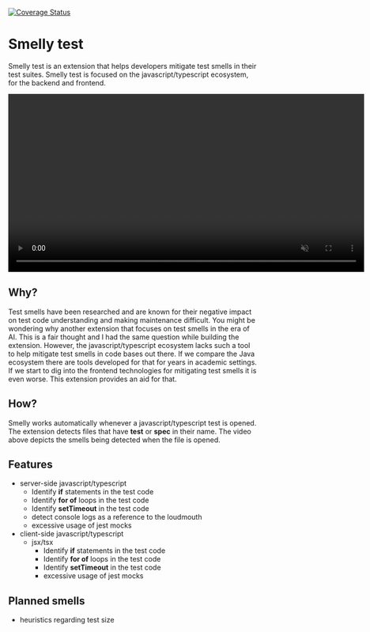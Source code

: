 [![Coverage Status](https://coveralls.io/repos/github/marabesi/smelly-test-extension/badge.svg?branch=master)](https://coveralls.io/github/marabesi/smelly-test-extension?branch=master)

# Smelly test

Smelly test is an extension that helps developers mitigate test smells in their test suites. Smelly test is focused on the
javascript/typescript ecosystem, for the backend and frontend.

<video width="720" src="https://github.com/marabesi/smelly-test-extension/assets/2129872/026e36ff-4328-42e6-9155-ddd0c194acce" type="video/mp4" autoplay loop controls muted title="Smelly in action">
  Sorry, your browser doesn't support HTML 5 video.
</video>

## Why?

Test smells have been researched and are known for their negative impact on test code understanding and making maintenance
difficult. You might be wondering why another extension that focuses on test smells in the era of AI. This is a fair thought and
I had the same question while building the extension. However, the javascript/typescript ecosystem lacks such a tool to
help mitigate test smells in code bases out there. If we compare the Java ecosystem there are tools developed for that
for years in academic settings. If we start to dig into the frontend technologies for mitigating test smells it is even
worse. This extension provides an aid for that.

## How?

Smelly works automatically whenever a javascript/typescript test is opened. The extension detects files that have **test** or **spec** in their name. The video above depicts the smells being detected when the file is opened.

## Features

- server-side javascript/typescript
  - Identify **if** statements in the test code
  - Identify **for of** loops in the test code
  - Identify **setTimeout** in the test code
  - detect console logs as a reference to the loudmouth
  - excessive usage of jest mocks
- client-side javascript/typescript
  - jsx/tsx
    - Identify **if** statements in the test code
    - Identify **for of** loops in the test code
    - Identify **setTimeout** in the test code
    - excessive usage of jest mocks

## Planned smells

- heuristics regarding test size
